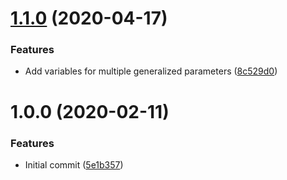 # [1.1.0](https://github.com/mongodb-ansible-roles/ansible-role-sysctl/compare/v1.0.0...v1.1.0) (2020-04-17)


### Features

* Add variables for multiple generalized parameters ([8c529d0](https://github.com/mongodb-ansible-roles/ansible-role-sysctl/commit/8c529d0e67491375f7caf6431ec5af274980ee81))

# 1.0.0 (2020-02-11)


### Features

* Initial commit ([5e1b357](https://github.com/mongodb-ansible-roles/ansible-role-sysctl/commit/5e1b35755481bedb14fa112d200300202a681cf2))
